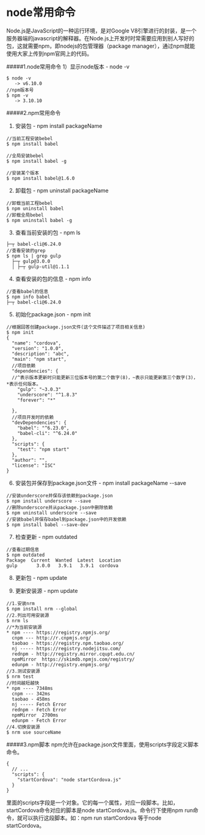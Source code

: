 # node常用命令
Node.js是JavaScript的一种运行环境，是对Google V8引擎进行的封装，是一个服务器端的javascript的解释器。在Node.js上开发时时常需要应用到别人写好的包，这就需要npm，即nodejs的包管理器（package manager），通过npm就能使用大家上传到npm官网上的代码。

#####1.node常用命令
1）显示node版本 - node -v

 ```
 $ node -v
    -> v6.10.0
 //npm版本号   
 $ npm -v
    -> 3.10.10
 ```
 
 #####2.npm常用命令

1) 安装包 - npm install packageName
```
//当前工程安装bebel
$ npm install babel

//全局安装bebel
$ npm install babel -g

//安装某个版本
$ npm install babel@1.6.0

```
2) 卸载包 - npm uninstall packageName
```
//卸载当前工程bebel
$ npm uninstall babel
//卸载全局bebel
$ npm uninstall babel -g
```
3) 查看当前安装的包 - npm ls
```
├─┬ babel-cli@6.24.0
//查看安装的grep
$ npm ls | grep gulp
  ├─┬ gulp@3.0.0
  │ ├─┬ gulp-util@1.1.1
```
4) 查看安装的包的信息  - npm info
```
//查看babel的信息
$ npm info babel
├─┬ babel-cli@6.24.0
```
5) 初始化package.json  - npm init
```
//根据回答创建package.json文件(这个文件描述了项目相关信息)
$ npm init
{
  "name": "cordova",
  "version": "1.0.0",
  "description": "abc",
  "main": "npm start",
  //项目依赖
  "dependencies": {
  //^表示版本更新时只能更新三位版本号的第二个数字(8)，~表示只能更新第三个数字(3)，*表示任何版本。
    "gulp": "~3.0.3"
    "underscore": "^1.8.3"
    "forever": "*"

  },
  //项目开发时的依赖
  "devDependencies": {
    "babel": "^6.23.0",
    "babel-cli": "^6.24.0"
  },
  "scripts": {
    "test": "npm start"
  },
  "author": "",
  "license": "ISC"
}
```

6) 安装包并保存到package.json文件  - npm install packageName --save
```
//安装underscore并保存该依赖到package.json
$ npm install underscore --save
//删除underscore并从package.json中删除依赖
$ npm uninstall underscore --save
//安装babel并保存babel到package.json中的开发依赖
$ npm install babel --save-dev
```
7) 检查更新  - npm outdated
```
//查看过期信息
$ npm outdated
Package  Current  Wanted  Latest  Location
gulp       3.0.0   3.9.1   3.9.1  cordova
```
8) 更新包  - npm update

9) 更新安装源  - npm update
```
//1.安装nrm
$ npm install nrm --global
//2.列出可用安装源
$ nrm ls
//*为当前安装源
* npm ---- https://registry.npmjs.org/
  cnpm --- http://r.cnpmjs.org/
  taobao - https://registry.npm.taobao.org/
  nj ----- https://registry.nodejitsu.com/
  rednpm - http://registry.mirror.cqupt.edu.cn/
  npmMirror  https://skimdb.npmjs.com/registry/
  edunpm - http://registry.enpmjs.org/
//3.测试安装源
$ nrm test
//时间越短越快
* npm ---- 7348ms
  cnpm --- 342ms
  taobao - 458ms
  nj ----- Fetch Error
  rednpm - Fetch Error
  npmMirror  2700ms
  edunpm - Fetch Error
//4.切换安装源
$ nrm use sourceName

```
#####3.npm脚本
npm允许在package.json文件里面，使用scripts字段定义脚本命令。
```
{
  // ...
  "scripts": {
    "startCordova": "node startCordova.js"
  }
}
```
里面的scripts字段是一个对象。它的每一个属性，对应一段脚本。比如，startCordova命令对应的脚本是node startCordova.js。命令行下使用npm run命令，就可以执行这段脚本。如：npm run startCordova 等于node startCordova。








